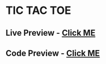 # TIC TAC TOE

## Live Preview - [Click ME](https://tahsin000.github.io/WEB_DEVELOPMENT/JAVASCRIPT/JS_30TH_DAYS_PROJECT/TIC%20TAC%20TOE/index.html)

## Code Preview - [Click ME](./index.html)
